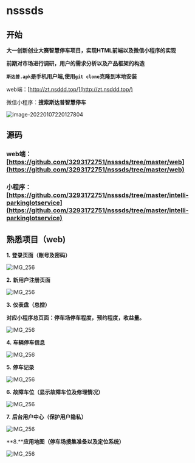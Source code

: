 # nsssds

## 开始

**大一创新创业大赛智慧停车项目，实现HTML前端以及微信小程序的实现**



**前期对市场进行调研，用户的需求分析以及产品框架的构造**

**`斯达普.apk`是手机用户端,使用`git clone`克隆到本地安装**

web端：[http://zt.nsddd.top/](http://zt.nsddd.top/)

微信小程序：**搜索斯达普智慧停车**

![image-20220107220127804](https://s2.loli.net/2022/01/07/VFUdhnZrgPyJeBE.png)

## 源码

### web端：[https://github.com/3293172751/nsssds/tree/master/web](https://github.com/3293172751/nsssds/tree/master/web)

### 小程序：[https://github.com/3293172751/nsssds/tree/master/intelli-parkinglotservice](https://github.com/3293172751/nsssds/tree/master/intelli-parkinglotservice)

## 熟悉项目（web)

**1.**   **登录页面（账号及密码）**

![IMG_256](https://s2.loli.net/2022/01/07/7feCldDq2gwiLoU.jpg)

 

**2.**   **新用户注册页面**

![IMG_256](https://s2.loli.net/2022/01/07/86BHcWIim4K7Jrs.jpg)

 

**3.**   **仪表盘（总控）**

**对应小程序总页面：停车场停车程度，预约程度，收益量。**

![IMG_256](https://s2.loli.net/2022/01/07/Te9SgVHXkquBEG4.jpg)

 

 

**4.**   **车辆停车信息**

![IMG_256](https://s2.loli.net/2022/01/07/o4MQl9uaIPtqArU.jpg)

 

 

**5.**   **停车记录**

![IMG_256](https://s2.loli.net/2022/01/07/ZwF7ypPoCTfusWH.jpg)

 

 

**6.**   **故障车位（显示故障车位及修理情况）**

![IMG_256](https://s2.loli.net/2022/01/07/gEzsdaWJbVNK1cr.jpg)

 

 

**7.**   **后台用户中心（保护用户隐私）**

![IMG_256](https://s2.loli.net/2022/01/07/ZA4s5e8gtwnUJGa.jpg)

 

 

**8.****应用地图（停车场搜集准备以及定位系统）**

![IMG_256](https://s2.loli.net/2022/01/07/cC9Y6QkWOE7Nl4V.jpg)

